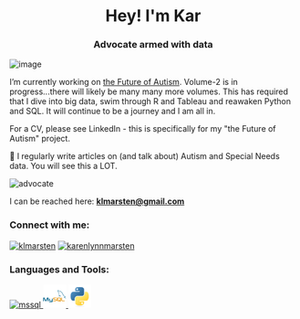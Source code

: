<h1 align="center">Hey! I'm Kar</h1>
<h3 align="center">Advocate armed with data</h3>

![image](https://github.com/KarMarsten/KarMarsten/assets/161634208/f9b2f963-c8dd-49fc-a3b3-533806458f8a)


I’m currently working on [the Future of Autism](https://www.kaggle.com/code/karenlynnmarsten/the-future-of-autism-volume-1). Volume-2 is in progress...there will likely be many many more volumes.  This has required that I dive into big data, swim through R and Tableau and reawaken Python and SQL.  It will continue to be a journey and I am all in.

For a CV, please see LinkedIn - this is specifically for my "the Future of Autism" project.


📝 I regularly write articles on (and talk about) Autism and Special Needs data.  You will see this a LOT.

![advocate](https://github.com/KarMarsten/KarMarsten/assets/161634208/d2b99b7c-faee-4bf5-a525-d4a859a3babd)


I can be reached here: **klmarsten@gmail.com**

<h3 align="left">Connect with me:</h3>
<p align="left">
<a href="https://linkedin.com/in/klmarsten" target="blank"><img align="center" src="https://raw.githubusercontent.com/rahuldkjain/github-profile-readme-generator/master/src/images/icons/Social/linked-in-alt.svg" alt="klmarsten" height="30" width="40" /></a>
<a href="https://kaggle.com/karenlynnmarsten" target="blank"><img align="center" src="https://raw.githubusercontent.com/rahuldkjain/github-profile-readme-generator/master/src/images/icons/Social/kaggle.svg" alt="karenlynnmarsten" height="30" width="40" /></a>
</p>

<h3 align="left">Languages and Tools:</h3>
<p align="left"> <a href="https://www.microsoft.com/en-us/sql-server" target="_blank" rel="noreferrer"> <img src="https://www.svgrepo.com/show/303229/microsoft-sql-server-logo.svg" alt="mssql" width="40" height="40"/> </a> <a href="https://www.mysql.com/" target="_blank" rel="noreferrer"> <img src="https://raw.githubusercontent.com/devicons/devicon/master/icons/mysql/mysql-original-wordmark.svg" alt="mysql" width="40" height="40"/> </a> <a href="https://www.python.org" target="_blank" rel="noreferrer"> <img src="https://raw.githubusercontent.com/devicons/devicon/master/icons/python/python-original.svg" alt="python" width="40" height="40"/> </a> </p>


<!---
KarMarsten/KarMarsten is a ✨ special ✨ repository because its `README.md` (this file) appears on your GitHub profile.
You can click the Preview link to take a look at your changes.
--->
